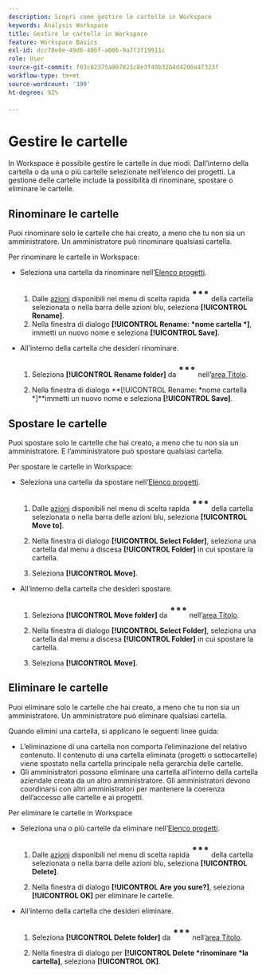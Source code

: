 ```yaml
---
description: Scopri come gestire le cartelle in Workspace
keywords: Analysis Workspace
title: Gestire le cartelle in Workspace
feature: Workspace Basics
exl-id: dcc78e0e-49d6-40bf-a606-9a7f3f19911c
role: User
source-git-commit: f03c82375a907821c8e3f40b32b4d4200a47323f
workflow-type: tm+mt
source-wordcount: '399'
ht-degree: 92%

---
```



# Gestire le cartelle

In Workspace è possibile gestire le cartelle in due modi. Dall’interno della cartella o da una o più cartelle selezionate nell’elenco dei progetti. La gestione delle cartelle include la possibilità di rinominare, spostare o eliminare le cartelle.

## Rinominare le cartelle

Puoi rinominare solo le cartelle che hai creato, a meno che tu non sia un amministratore. Un amministratore può rinominare qualsiasi cartella.

Per rinominare le cartelle in Workspace:

* Seleziona una cartella da rinominare nell’[Elenco progetti](/help/analysis-workspace/build-workspace-project/freeform-overview.md#project-list).

   1. Dalle [azioni](/help/analysis-workspace/build-workspace-project/freeform-overview.md#actions) disponibili nel menu di scelta rapida ![Altro](/help/assets/icons/More.svg) della cartella selezionata o nella barra delle azioni blu, seleziona **[!UICONTROL Rename]**.
   1. Nella finestra di dialogo **[!UICONTROL Rename: *nome cartella *]**, immetti un nuovo nome e seleziona **[!UICONTROL Save]**.

* All’interno della cartella che desideri rinominare.

   1. Seleziona **[!UICONTROL Rename folder]** da ![Altro](/help/assets/icons/More.svg) nell’[area Titolo](/help/analysis-workspace/build-workspace-project/freeform-overview.md#title-area).

   1. Nella finestra di dialogo **[!UICONTROL Rename: *nome cartella *]**immetti un nuovo nome e seleziona **[!UICONTROL Save]**.


## Spostare le cartelle

Puoi spostare solo le cartelle che hai creato, a meno che tu non sia un amministratore. E l’amministratore può spostare qualsiasi cartella.

Per spostare le cartelle in Workspace:

* Seleziona una cartella da spostare nell’[Elenco progetti](/help/analysis-workspace/build-workspace-project/freeform-overview.md#project-list).

   1. Dalle [azioni](/help/analysis-workspace/build-workspace-project/freeform-overview.md#actions) disponibili nel menu di scelta rapida ![Altro](/help/assets/icons/More.svg) della cartella selezionata o nella barra delle azioni blu, seleziona **[!UICONTROL Move to]**.
   1. Nella finestra di dialogo **[!UICONTROL Select Folder]**, seleziona una cartella dal menu a discesa **[!UICONTROL Folder]** in cui spostare la cartella.

   1. Seleziona **[!UICONTROL Move]**.

* All’interno della cartella che desideri spostare.

   1. Seleziona **[!UICONTROL Move folder]** da ![Altro](/help/assets/icons/More.svg) nell’[area Titolo](/help/analysis-workspace/build-workspace-project/freeform-overview.md#title-area).

   1. Nella finestra di dialogo **[!UICONTROL Select Folder]**, seleziona una cartella dal menu a discesa **[!UICONTROL Folder]** in cui spostare la cartella.

   1. Seleziona **[!UICONTROL Move]**.


## Eliminare le cartelle

Puoi eliminare solo le cartelle che hai creato, a meno che tu non sia un amministratore. Un amministratore può eliminare qualsiasi cartella.

Quando elimini una cartella, si applicano le seguenti linee guida:

* L’eliminazione di una cartella non comporta l’eliminazione del relativo contenuto. Il contenuto di una cartella eliminata (progetti o sottocartelle) viene spostato nella cartella principale nella gerarchia delle cartelle.
* Gli amministratori possono eliminare una cartella all’interno della cartella aziendale creata da un altro amministratore. Gli amministratori devono coordinarsi con altri amministratori per mantenere la coerenza dell’accesso alle cartelle e ai progetti.

Per eliminare le cartelle in Workspace

* Seleziona una o più cartelle da eliminare nell’[Elenco progetti](/help/analysis-workspace/build-workspace-project/freeform-overview.md#project-list).

   1. Dalle [azioni](/help/analysis-workspace/build-workspace-project/freeform-overview.md#actions) disponibili nel menu di scelta rapida ![Altro](/help/assets/icons/More.svg) della cartella selezionata o nella barra delle azioni blu, seleziona **[!UICONTROL Delete]**.

   1. Nella finestra di dialogo **[!UICONTROL Are you sure?]**, seleziona **[!UICONTROL OK]** per eliminare le cartelle.

* All’interno della cartella che desideri eliminare.

   1. Seleziona **[!UICONTROL Delete folder]** da ![Altro](/help/assets/icons/More.svg) nell’[area Titolo](/help/analysis-workspace/build-workspace-project/freeform-overview.md#title-area).

   1. Nella finestra di dialogo per **[!UICONTROL Delete *rinominare *la cartella]**, seleziona **[!UICONTROL OK]**.

